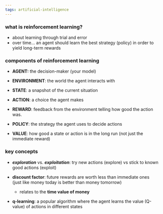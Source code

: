 ```yaml
---
tags: artificial-intelligence
---
```


### what is reinforcement learning?
- about learning through trial and error
- over time... an agent should learn the best strategy (policy) in order to yield long-term rewards

### components of reinforcement learning
- **AGENT:** the decision-maker (your model)

- **ENVIRONMENT**: the world the agent interacts with

- **STATE**: a snapshot of the current situation

- **ACTION**: a choice the agent makes

- **REWARD**: feedback from the environment telling how good the action was.

- **POLICY**: the strategy the agent uses to decide actions

- **VALUE**: how good a state or action is in the long run (not just the immediate reward)

### key concepts
- ***exploration*** vs. ***exploitation***: try new actions (explore) vs stick to known good actions (exploit)

- **discount factor**: future rewards are worth less than immediate ones (just like money today is better than money tomorrow)
	- relates to the **time value of money**

- **q-learning**: a popular algorithm where the agent learns the value (Q-value) of actions in different states